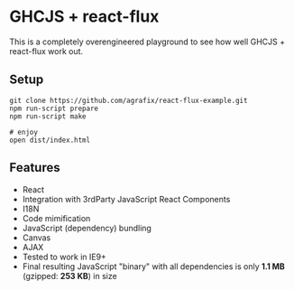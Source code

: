 # GHCJS + react-flux

This is a completely overengineered playground to see how well GHCJS + react-flux work out.

## Setup

```shell
git clone https://github.com/agrafix/react-flux-example.git
npm run-script prepare
npm run-script make

# enjoy
open dist/index.html
```

## Features

* React
* Integration with 3rdParty JavaScript React Components
* I18N
* Code mimification
* JavaScript (dependency) bundling
* Canvas
* AJAX
* Tested to work in IE9+
* Final resulting JavaScript "binary" with all dependencies is only **1.1 MB** (gzipped: **253 KB**) in size
